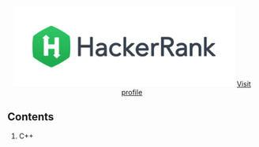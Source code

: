 <div align="center">
    <img src="hackerrank-logo.png" width="450" height="auto" />
    <a href="https://www.hackerrank.com/sk_07" target="_blank">Visit profile</a>
</div>

## Contents
1. C++


